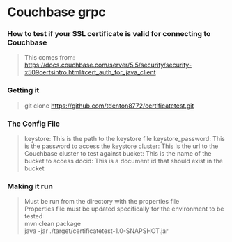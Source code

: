 # Couchbase grpc
### How to test if your SSL certificate is valid for connecting to Couchbase
> This comes from: https://docs.couchbase.com/server/5.5/security/security-x509certsintro.html#cert_auth_for_java_client

### Getting it
> git clone https://github.com/tdenton8772/certificatetest.git

### The Config File
> keystore: This is the path to the keystore file
> keystore_password: This is the password to access the keystore
> cluster: This is the url to the Couchbase cluster to test against 
> bucket: This is the name of the bucket to access
> docid: This is a document id that should exist in the bucket

### Making it run
> Must be run from the directory with the properties file<br />
> Properties file must be updated specifically for the environment to be tested<br />
> mvn clean package<br />
> java -jar ./target/certificatetest-1.0-SNAPSHOT.jar<br />
